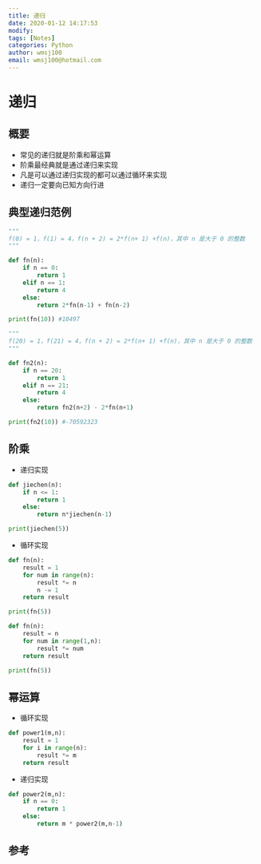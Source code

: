```yaml
---
title: 递归
date: 2020-01-12 14:17:53
modify: 
tags: [Notes]
categories: Python
author: wmsj100
email: wmsj100@hotmail.com
---
```


# 递归

## 概要

- 常见的递归就是阶乘和幂运算
- 阶乘最经典就是通过递归来实现
- 凡是可以通过递归实现的都可以通过循环来实现
- 递归一定要向已知方向行进

## 典型递归范例

```python
"""
f(0) = 1，f(1) = 4，f(n + 2) = 2*f(n+ 1) +f(n)，其中 n 是大于 0 的整数
"""

def fn(n):
    if n == 0:
        return 1
    elif n == 1:
        return 4
    else:
        return 2*fn(n-1) + fn(n-2)

print(fn(10)) #10497

"""
f(20) = 1，f(21) = 4，f(n + 2) = 2*f(n+ 1) +f(n)，其中 n 是大于 0 的整数
"""

def fn2(n):
    if n == 20:
        return 1
    elif n == 21:
        return 4
    else:
        return fn2(n+2) - 2*fn(n+1)

print(fn2(10)) #-70592323
```

## 阶乘

- 递归实现
```python
def jiechen(n):
    if n <= 1:
        return 1
    else:
        return n*jiechen(n-1)

print(jiechen(5))
```
- 循环实现
```python
def fn(n):
    result = 1
    for num in range(n):
        result *= n
        n -= 1
    return result

print(fn(5))
```
```python
def fn(n):
    result = n
    for num in range(1,n):
        result *= num
    return result

print(fn(5))
```

## 幂运算

- 循环实现
```python
def power1(m,n):
    result = 1
    for i in range(n):
        result *= m
    return result
```
- 递归实现
```python
def power2(m,n):
    if n == 0:
        return 1
    else:
        return m * power2(m,n-1)
```

## 参考

